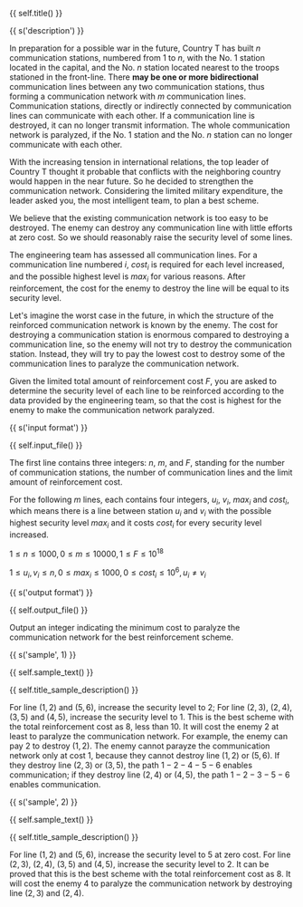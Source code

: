 {{ self.title() }}

{{ s('description') }}

In preparation for a possible war in the future, Country T has built $n$ communication stations, numbered from $1$ to $n$, with the No. $1$ station located in the capital, and the No. $n$ station located nearest to the troops stationed in the front-line. There **may be one or more bidirectional** communication lines between any two communication stations, thus forming a communication network with $m$ communication lines. Communication stations, directly or indirectly connected by communication lines can communicate with each other. If a communication line is destroyed, it can no longer transmit information. The whole communication network is paralyzed, if the No. $1$ station and the No. $n$ station can no longer communicate with each other.

With the increasing tension in international relations, the top leader of Country T thought it probable that conflicts with the neighboring country would happen in the near future. So he decided to strengthen the communication network. Considering the limited military expenditure, the leader asked you, the most intelligent team, to plan a best scheme.

We believe that the existing communication network is too easy to be destroyed. The enemy can destroy any communication line with little efforts at zero cost. So we should reasonably raise the security level of some lines.

The engineering team has assessed all communication lines. For a communication line numbered $i$, $cost_i$ is required for each level increased, and the possible highest level is $max_i$ for various reasons. After reinforcement, the cost for the enemy to destroy the line will be equal to its security level.

Let's imagine the worst case in the future, in which the structure of the reinforced communication network is known by the enemy. The cost for destroying a communication station is enormous compared to destroying a communication line, so the enemy will not try to destroy the communication station. Instead, they will try to pay the lowest cost to destroy some of the communication lines to paralyze the communication network.

Given the limited total amount of reinforcement cost $F$, you are asked to determine the security level of each line to be reinforced according to the data provided by the engineering team, so that the cost is highest for the enemy to make the communication network paralyzed.

{{ s('input format') }}

{{ self.input_file() }}

The first line contains three integers: $n$, $m$, and $F$, standing for the number of communication stations, the number of communication lines and the limit amount of reinforcement cost.

For the following $m$ lines, each contains four integers, $u_i$, $v_i$, $max_i$ and $cost_i$, which means there is a line between station $u_i$ and $v_i$ with the possible highest security level $max_i$ and it costs $cost_i$ for every security level increased.

$1 \leq n \leq 1000, 0 \leq m \leq 10000, 1 \leq F \leq 10^{18}$

$1 \leq u_i, v_i \leq n, 0 \leq max_i \leq 1000, 0 \leq cost_i \leq 10^6, u_i \neq v_i$

{{ s('output format') }}

{{ self.output_file() }}

Output an integer indicating the minimum cost to paralyze the communication network for the best reinforcement scheme.

{{ s('sample', 1) }}

{{ self.sample_text() }}

{{ self.title_sample_description() }}

For line $(1,2)$ and $(5,6)$, increase the security level to 2; For line $(2,3)$, $(2,4)$, $(3,5)$ and $(4,5)$, increase the security level to 1. This is the best scheme with the total reinforcement cost as $8$, less than $10$. It will cost the enemy $2$ at least to paralyze the communication network. For example, the enemy can pay 2 to destroy $(1,2)$. The enemy cannot parayze the communication network only at cost $1$, because they cannot destroy line $(1,2)$ or $(5,6)$. If they destroy line $(2,3)$ or $(3,5)$, the path $1-2-4-5-6$ enables communication; if they destroy line $(2,4)$ or $(4,5)$, the path $1-2-3-5-6$ enables communication.

{{ s('sample', 2) }}

{{ self.sample_text() }}

{{ self.title_sample_description() }}

For line $(1,2)$ and $(5,6)$, increase the security level to 5 at zero cost. For line $(2,3)$, $(2,4)$, $(3,5)$ and $(4,5)$, increase the security level to $2$. It can be proved that this is the best scheme with the total reinforcement cost as $8$. It will cost the enemy $4$ to paralyze the communication network by destroying line $(2,3)$ and $(2,4)$.
